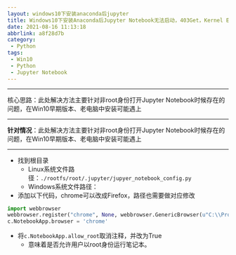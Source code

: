 ```yaml
---
layout: windows10下安装anaconda后jupyter
title: Windows10下安装Anaconda后Jupyter Notebook无法启动，403Get，Kernel Error的一类解决办法
date: 2021-08-16 11:13:18
abbrlink: a8f28d7b
category:
 - Python
tags:
 - Win10
 - Python
 - Jupyter Notebook
---
```


---

核心思路：此处解决方法主要针对非root身份打开Jupyter Notebook时候存在的问题，在Win10早期版本、老电脑中安装可能遇上



---

**针对情况**：此处解决方法主要针对非root身份打开Jupyter Notebook时候存在的问题，在Win10早期版本、老电脑中安装可能遇上

---



* 找到根目录
  * Linux系统文件路径：```./rootfs/root/.jupyter/jupyer_notebook_config.py```
  * Windows系统文件路径：
* 添加以下代码，chrome可以改成Firefox，路径也需要做对应修改

```Python
import webbrowser
webbrowser.register("chrome", None, webbrowser.GenericBrowser(u"C:\\Program Files (x86)\\Google\\Chrome\\Application\\chrome.exe"))
c.NotebookApp.browser = 'chrome'
```
* 将```c.NotebookApp.allow_root```取消注释，并改为True
	* 意味着是否允许用户以root身份运行笔记本。
